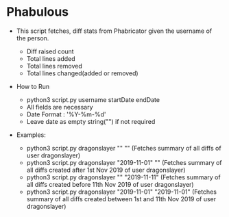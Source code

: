 # Phabulous

- This script fetches, diff stats from Phabricator given the username of the person.
  - Diff raised count
  - Total lines added
  - Total lines removed
  - Total lines changed(added or removed)

- How to Run
  - python3 script.py username startDate endDate
  - All fields are necessary
  - Date Format : '%Y-%m-%d'
  - Leave date as empty string("") if not required

- Examples:
  - python3 script.py dragonslayer "" "" (Fetches summary of all diffs of user dragonslayer)
  - python3 script.py dragonslayer "2019-11-01" "" (Fetches summary of all diffs created after 1st Nov 2019 of user dragonslayer)
  - python3 script.py dragonslayer "" "2019-11-11" (Fetches summary of all diffs created before 11th Nov 2019 of user dragonslayer)
  - python3 script.py dragonslayer "2019-11-01" "2019-11-01" (Fetches summary of all diffs created between 1st and 11th Nov 2019 of user dragonslayer)
